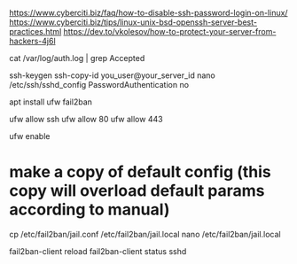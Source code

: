 https://www.cyberciti.biz/faq/how-to-disable-ssh-password-login-on-linux/
https://www.cyberciti.biz/tips/linux-unix-bsd-openssh-server-best-practices.html
https://dev.to/vkolesov/how-to-protect-your-server-from-hackers-4j6l

cat /var/log/auth.log | grep Accepted

ssh-keygen
ssh-copy-id you_user@your_server_id
nano /etc/ssh/sshd_config
PasswordAuthentication no

apt install ufw fail2ban

ufw allow ssh
ufw allow 80
ufw allow 443

ufw enable

# make a copy of default config (this copy will overload default params according to manual)

cp /etc/fail2ban/jail.conf /etc/fail2ban/jail.local
nano /etc/fail2ban/jail.local

fail2ban-client reload
fail2ban-client status sshd
